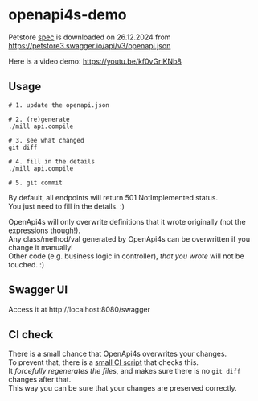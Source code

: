 # openapi4s-demo

Petstore [spec](api/resources/openapi.json) is downloaded on 26.12.2024 from https://petstore3.swagger.io/api/v3/openapi.json

Here is a video demo: https://youtu.be/kf0vGrlKNb8

## Usage
```shell
# 1. update the openapi.json

# 2. (re)generate
./mill api.compile

# 3. see what changed
git diff

# 4. fill in the details
./mill api.compile

# 5. git commit
```

By default, all endpoints will return 501 NotImplemented status.  
You just need to fill in the details. :) 

OpenApi4s will only overwrite definitions that it wrote originally (not the expressions though!).  
Any class/method/val generated by OpenApi4s can be overwritten if you change it manually!  
Other code (e.g. business logic in controller), *that you wrote* will not be touched. :)

## Swagger UI

Access it at http://localhost:8080/swagger

## CI check

There is a small chance that OpenApi4s overwrites your changes.  
To prevent that, there is a [small CI script](./.github/workflows/ci.yml) that checks this.  
It *forcefully regenerates the files*, and makes sure there is no `git diff` changes after that.  
This way you can be sure that your changes are preserved correctly.

